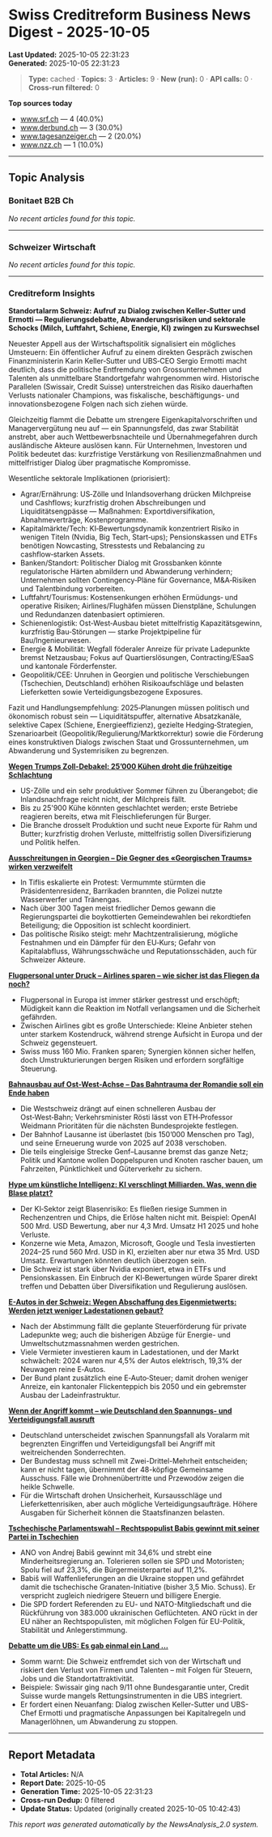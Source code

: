 # Swiss Creditreform Business News Digest - 2025-10-05

**Last Updated:** 2025-10-05 22:31:23  
**Generated:** 2025-10-05 22:31:23

> **Type:** cached ·
> **Topics:** 3 ·
> **Articles:** 9 ·
> **New (run):** 0 ·
> **API calls:** 0 ·
> **Cross-run filtered:** 0


**Top sources today**
- www.srf.ch — 4 (40.0%)
- www.derbund.ch — 3 (30.0%)
- www.tagesanzeiger.ch — 2 (20.0%)
- www.nzz.ch — 1 (10.0%)



---

## Topic Analysis


### Bonitaet B2B Ch

*No recent articles found for this topic.*


---


### Schweizer Wirtschaft

*No recent articles found for this topic.*


---


### Creditreform Insights

**Standortalarm Schweiz: Aufruf zu Dialog zwischen Keller‑Sutter und Ermotti — Regulierungsdebatte, Abwanderungsrisiken und sektorale Schocks (Milch, Luftfahrt, Schiene, Energie, KI) zwingen zu Kurswechsel**

Neuester Appell aus der Wirtschaftspolitik signalisiert ein mögliches Umsteuern: Ein öffentlicher Aufruf zu einem direkten Gespräch zwischen Finanzministerin Karin Keller‑Sutter und UBS‑CEO Sergio Ermotti macht deutlich, dass die politische Entfremdung von Grossunternehmen und Talenten als unmittelbare Standortgefahr wahrgenommen wird. Historische Parallelen (Swissair, Credit Suisse) unterstreichen das Risiko dauerhaften Verlusts nationaler Champions, was fiskalische, beschäftigungs- und innovationsbezogene Folgen nach sich ziehen würde.

Gleichzeitig flammt die Debatte um strengere Eigenkapitalvorschriften und Managervergütung neu auf — ein Spannungsfeld, das zwar Stabilität anstrebt, aber auch Wettbewerbsnachteile und Übernahmegefahren durch ausländische Akteure auslösen kann. Für Unternehmen, Investoren und Politik bedeutet das: kurzfristige Verstärkung von Resilienzmaßnahmen und mittelfristiger Dialog über pragmatische Kompromisse.

Wesentliche sektorale Implikationen (priorisiert):
- Agrar/Ernährung: US‑Zölle und Inlandsoverhang drücken Milchpreise und Cashflows; kurzfristig drohen Abschreibungen und Liquiditätsengpässe — Maßnahmen: Exportdiversifikation, Abnahmeverträge, Kostenprogramme.
- Kapitalmärkte/Tech: KI‑Bewertungsdynamik konzentriert Risiko in wenigen Titeln (Nvidia, Big Tech, Start‑ups); Pensionskassen und ETFs benötigen Nowcasting, Stresstests und Rebalancing zu cashflow‑starken Assets.
- Banken/Standort: Politischer Dialog mit Grossbanken könnte regulatorische Härten abmildern und Abwanderung verhindern; Unternehmen sollten Contingency‑Pläne für Governance, M&A‑Risiken und Talentbindung vorbereiten.
- Luftfahrt/Tourismus: Kostensenkungen erhöhen Ermüdungs‑ und operative Risiken; Airlines/Flughäfen müssen Dienstpläne, Schulungen und Redundanzen datenbasiert optimieren.
- Schienenlogistik: Ost‑West‑Ausbau bietet mittelfristig Kapazitätsgewinn, kurzfristig Bau‑Störungen — starke Projektpipeline für Bau/Ingenieurwesen.
- Energie & Mobilität: Wegfall föderaler Anreize für private Ladepunkte bremst Netzausbau; Fokus auf Quartierslösungen, Contracting/ESaaS und kantonale Förderfenster.
- Geopolitik/CEE: Unruhen in Georgien und politische Verschiebungen (Tschechien, Deutschland) erhöhen Risikoaufschläge und belasten Lieferketten sowie Verteidigungsbezogene Exposures.

Fazit und Handlungsempfehlung: 2025‑Planungen müssen politisch und ökonomisch robust sein — Liquiditätspuffer, alternative Absatzkanäle, selektive Capex (Schiene, Energieeffizienz), gezielte Hedging‑Strategien, Szenarioarbeit (Geopolitik/Regulierung/Marktkorrektur) sowie die Förderung eines konstruktiven Dialogs zwischen Staat und Grossunternehmen, um Abwanderung und Systemrisiken zu begrenzen.




**[Wegen Trumps Zoll-Debakel: 25’000 Kühen droht die frühzeitige Schlachtung](https://www.tagesanzeiger.ch/us-zoelle-schweizer-milchbauern-muessen-ihre-kuehe-schlachten-565446007621)**

- US-Zölle und ein sehr produktiver Sommer führen zu Überangebot; die Inlandsnachfrage reicht nicht, der Milchpreis fällt.
- Bis zu 25'900 Kühe könnten geschlachtet werden; erste Betriebe reagieren bereits, etwa mit Fleischlieferungen für Burger.
- Die Branche drosselt Produktion und sucht neue Exporte für Rahm und Butter; kurzfristig drohen Verluste, mittelfristig sollen Diversifizierung und Politik helfen.



**[Ausschreitungen in Georgien – Die Gegner des «Georgischen Traums» wirken verzweifelt](https://www.srf.ch/news/international/ausschreitungen-in-georgien-die-gegner-des-georgischen-traums-wirken-verzweifelt)**

- In Tiflis eskalierte ein Protest: Vermummte stürmten die Präsidentenresidenz, Barrikaden brannten, die Polizei nutzte Wasserwerfer und Tränengas.
- Nach über 300 Tagen meist friedlicher Demos gewann die Regierungspartei die boykottierten Gemeindewahlen bei rekordtiefen Beteiligung; die Opposition ist schlecht koordiniert.
- Das politische Risiko steigt: mehr Machtzentralisierung, mögliche Festnahmen und ein Dämpfer für den EU‑Kurs; Gefahr von Kapitalabfluss, Währungsschwäche und Reputationsschäden, auch für Schweizer Akteure.



**[Flugpersonal unter Druck – Airlines sparen – wie sicher ist das Fliegen da noch?](https://www.srf.ch/news/wirtschaft/flugpersonal-unter-druck-airlines-sparen-wie-sicher-ist-das-fliegen-da-noch)**

- Flugpersonal in Europa ist immer stärker gestresst und erschöpft; Müdigkeit kann die Reaktion im Notfall verlangsamen und die Sicherheit gefährden.
- Zwischen Airlines gibt es große Unterschiede: Kleine Anbieter stehen unter starkem Kostendruck, während strenge Aufsicht in Europa und der Schweiz gegensteuert.
- Swiss muss 160 Mio. Franken sparen; Synergien können sicher helfen, doch Umstrukturierungen bergen Risiken und erfordern sorgfältige Steuerung.



**[Bahnausbau auf Ost-West-Achse – Das Bahntrauma der Romandie soll ein Ende haben](https://www.srf.ch/news/schweiz/bahnausbau-auf-ost-west-achse-das-bahntrauma-der-romandie-soll-ein-ende-haben)**

- Die Westschweiz drängt auf einen schnelleren Ausbau der Ost‑West‑Bahn; Verkehrsminister Rösti lässt von ETH‑Professor Weidmann Prioritäten für die nächsten Bundesprojekte festlegen.
- Der Bahnhof Lausanne ist überlastet (bis 150’000 Menschen pro Tag), und seine Erneuerung wurde von 2025 auf 2038 verschoben.
- Die teils eingleisige Strecke Genf–Lausanne bremst das ganze Netz; Politik und Kantone wollen Doppelspuren und Knoten rascher bauen, um Fahrzeiten, Pünktlichkeit und Güterverkehr zu sichern.



**[Hype um künstliche Intelligenz: KI verschlingt Milliarden. Was, wenn die Blase platzt?](https://www.derbund.ch/ki-spekulationsblase-gefahr-fuer-pensionskassen-der-schweiz-129461635123)**

- Der KI‑Sektor zeigt Blasenrisiko: Es fließen riesige Summen in Rechenzentren und Chips, die Erlöse halten nicht mit. Beispiel: OpenAI 500 Mrd. USD Bewertung, aber nur 4,3 Mrd. Umsatz H1 2025 und hohe Verluste.
- Konzerne wie Meta, Amazon, Microsoft, Google und Tesla investierten 2024–25 rund 560 Mrd. USD in KI, erzielten aber nur etwa 35 Mrd. USD Umsatz. Erwartungen könnten deutlich überzogen sein.
- Die Schweiz ist stark über Nvidia exponiert, etwa in ETFs und Pensionskassen. Ein Einbruch der KI‑Bewertungen würde Sparer direkt treffen und Debatten über Diversifikation und Regulierung auslösen.



**[E-Autos in der Schweiz: Wegen Abschaffung des Eigenmietwerts: Werden jetzt weniger Ladestationen gebaut?](https://www.derbund.ch/wegen-eigenmietwert-weniger-ladestationen-fuer-elektroautos-310222861074)**

- Nach der Abstimmung fällt die geplante Steuerförderung für private Ladepunkte weg; auch die bisherigen Abzüge für Energie- und Umweltschutzmassnahmen werden gestrichen.
- Viele Vermieter investieren kaum in Ladestationen, und der Markt schwächelt: 2024 waren nur 4,5% der Autos elektrisch, 19,3% der Neuwagen reine E‑Autos.
- Der Bund plant zusätzlich eine E‑Auto‑Steuer; damit drohen weniger Anreize, ein kantonaler Flickenteppich bis 2050 und ein gebremster Ausbau der Ladeinfrastruktur.



**[Wenn der Angriff kommt – wie Deutschland den Spannungs- und Verteidigungsfall ausruft](https://www.nzz.ch/international/der-angriff-kommt-wie-deutschland-den-spannungs-und-verteidigungsfall-ausruft-ld.1905271)**

- Deutschland unterscheidet zwischen Spannungsfall als Voralarm mit begrenzten Eingriffen und Verteidigungsfall bei Angriff mit weitreichenden Sonderrechten.
- Der Bundestag muss schnell mit Zwei-Drittel-Mehrheit entscheiden; kann er nicht tagen, übernimmt der 48-köpfige Gemeinsame Ausschuss. Fälle wie Drohnenübertritte und Przewodów zeigen die heikle Schwelle.
- Für die Wirtschaft drohen Unsicherheit, Kursausschläge und Lieferkettenrisiken, aber auch mögliche Verteidigungsaufträge. Höhere Ausgaben für Sicherheit können die Staatsfinanzen belasten.



**[Tschechische Parlamentswahl – Rechtspopulist Babis gewinnt mit seiner Partei in Tschechien](https://www.srf.ch/news/international/tschechische-parlamentswahl-rechtspopulist-babis-gewinnt-mit-seiner-partei-in-tschechien-1)**

- ANO von Andrej Babiš gewinnt mit 34,6% und strebt eine Minderheitsregierung an. Tolerieren sollen sie SPD und Motoristen; Spolu fiel auf 23,3%, die Bürgermeisterpartei auf 11,2%.
- Babiš will Waffenlieferungen an die Ukraine stoppen und gefährdet damit die tschechische Granaten-Initiative (bisher 3,5 Mio. Schuss). Er verspricht zugleich niedrigere Steuern und billigere Energie.
- Die SPD fordert Referenden zu EU- und NATO-Mitgliedschaft und die Rückführung von 383.000 ukrainischen Geflüchteten. ANO rückt in der EU näher an Rechtspopulisten, mit möglichen Folgen für EU-Politik, Stabilität und Anlegerstimmung.



**[Debatte um die UBS: Es gab einmal ein Land ...](https://www.derbund.ch/karin-keller-sutter-und-die-ubs-ueber-die-gefahr-des-konflikts-229809185706)**

- Somm warnt: Die Schweiz entfremdet sich von der Wirtschaft und riskiert den Verlust von Firmen und Talenten – mit Folgen für Steuern, Jobs und die Standortattraktivität.
- Beispiele: Swissair ging nach 9/11 ohne Bundesgarantie unter, Credit Suisse wurde mangels Rettungsinstrumenten in die UBS integriert.
- Er fordert einen Neuanfang: Dialog zwischen Keller-Sutter und UBS-Chef Ermotti und pragmatische Anpassungen bei Kapitalregeln und Managerlöhnen, um Abwanderung zu stoppen.









---



## Report Metadata

- **Total Articles:** N/A
- **Report Date:** 2025-10-05
- **Generation Time:** 2025-10-05 22:31:23
- **Cross-run Dedup:** 0 filtered
- **Update Status:** Updated (originally created 2025-10-05 10:42:43)


*This report was generated automatically by the NewsAnalysis_2.0 system.*